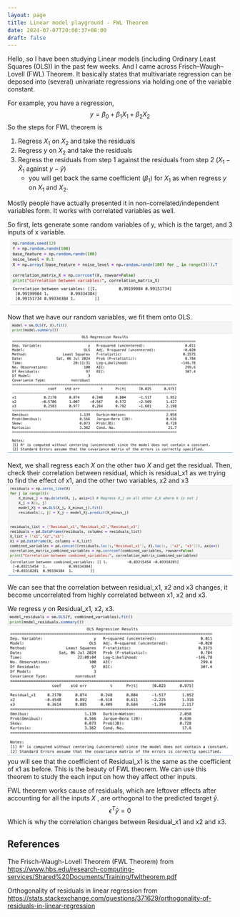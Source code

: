 ```yaml
---
layout: page
title: Linear model playground - FWL Theorem
date: 2024-07-07T20:00:37+08:00
draft: false
---
```


Hello, so I have been studying Linear models (including Ordinary Least Squares (OLS)) in the past few weeks. 
And I came across Frisch–Waugh–Lovell (FWL) Theorem. It basically states that multivariate regression can be deposed into (several) univariate regressions via holding one of the variable constant.

For example, you have a regression, 
$$y=\beta_{0}+\beta_{1}X_{1}+\beta_{2}X_{2}$$ 
So the steps for FWL theorem is
1. Regress $X_{1}$ on $X_{2}$ and take the residuals
2. Regress $y$ on $X_{2}$ and take the residuals
3. Regress the residuals from step 1 against the residuals from step 2 ($X_{1}-\hat{X}_{1}$ against $y-\hat{y}$)
	- you will get back the same coefficient ($\beta_{1}$) for $X_{1}$ as when regress $y$ on $X_{1}$ and $X_{2}$.

Mostly people have actually presented it in non-correlated/independent variables form. It works with correlated variables as well.

So first, lets generate some random variables of y, which is the target, and 3 inputs of x variable. 
![alt text](image.png)


Now that we have our random variables, we fit them onto OLS.
![alt text](image-1.png)

Next, we shall regress each $X$ on the other two $X$ and get the residual. Then, check their correlation between residual, which is residual_x1 as we trying to find the effect of x1, and the other two variables, x2 and x3  
![alt text](image-2.png)

We can see that the correlation between residual_x1, x2 and x3 changes, it become uncorrelated from highly correlated between x1, x2 and x3.

We regress y on Residual_x1, x2, x3.
![alt text](image-3.png)
you will see that the coefficient of Residual_x1 is the same as the coefficient of x1 as before. This is the beauty of FWL theorem. We can use this theorem to study the each input on how they affect other inputs.


FWL theorem works cause of residuals, which are leftover effects after accounting for all the inputs $X$ , are orthogonal to the predicted target $\hat{y}$. $$\epsilon^{T}\hat{y}=0$$ Which is why the correlation changes between Residual_x1 and x2 and x3.



## References
The Frisch-Waugh-Lovell Theorem (FWL Theorem) from https://www.hbs.edu/research-computing-services/Shared%20Documents/Training/fwltheorem.pdf

Orthogonality of residuals in linear regression from https://stats.stackexchange.com/questions/371629/orthogonality-of-residuals-in-linear-regression‌
